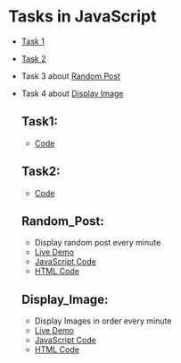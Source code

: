 # Tasks in JavaScript

- [Task 1](#Task1)
- [Task 2](#Task2)
- Task 3 about [Random Post](#Random_Post)
- Task 4 about [Display Image](#Display_Image)



  ## Task1:
  - [Code](https://github.com/Ahmedelshinnawi/Back-End-Summer-Training/blob/main/JavaScript/First%20Session.js)



  ## Task2:
   - [Code](https://github.com/Ahmedelshinnawi/Back-End-Summer-Training/blob/main/JavaScript/Second%20Session.js)

     
  ## Random_Post:
  - Display random post every minute
  - [Live Demo](https://ahmedelshinnawi.github.io/Back-End-Summer-Training/JavaScript/Random%20Post/Index)
  - [JavaScript Code](https://github.com/Ahmedelshinnawi/Back-End-Summer-Training/blob/main/JavaScript/Random%20Post/Third%20Task.js)
  - [HTML Code](https://github.com/Ahmedelshinnawi/Back-End-Summer-Training/blob/main/JavaScript/Random%20Post/Index.html)
 
  ## Display_Image:
  - Display Images in order every minute
  - [Live Demo](https://ahmedelshinnawi.github.io/Back-End-Summer-Training/JavaScript/Display%20images/index)
  - [JavaScript Code](https://github.com/Ahmedelshinnawi/Back-End-Summer-Training/blob/main/JavaScript/Display%20images/app.js)
  - [HTML Code](https://github.com/Ahmedelshinnawi/Back-End-Summer-Training/blob/main/JavaScript/Display%20images/index.html)

